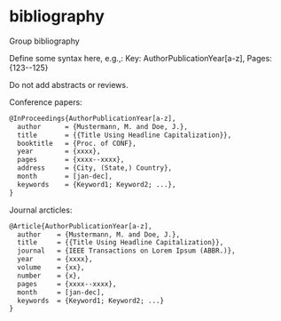 # bibliography
Group bibliography

Define some syntax here, e.g.,: Key: AuthorPublicationYear[a-z], Pages: {123--125}

Do not add abstracts or reviews.

Conference papers:
```LaTeX
@InProceedings{AuthorPublicationYear[a-z],
  author      = {Mustermann, M. and Doe, J.},
  title       = {{Title Using Headline Capitalization}},
  booktitle   = {Proc. of CONF},
  year        = {xxxx},
  pages       = {xxxx--xxxx},
  address     = {City, (State,) Country},
  month       = [jan-dec],
  keywords    = {Keyword1; Keyword2; ...},
}
```

Journal arcticles:
```LaTeX
@Article{AuthorPublicationYear[a-z],
  author    = {Mustermann, M. and Doe, J.},
  title     = {{Title Using Headline Capitalization}},
  journal 	= {IEEE Transactions on Lorem Ipsum (ABBR.)},
  year      = {xxxx},
  volume    = {xx},
  number    = {x},
  pages     = {xxxx--xxxx},
  month     = [jan-dec],
  keywords  = {Keyword1; Keyword2; ...}
}
```